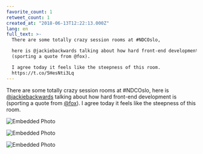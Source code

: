 ```yaml
---
favorite_count: 1
retweet_count: 1
created_at: "2018-06-13T12:22:13.000Z"
lang: en
full_text: >-
  There are some totally crazy session rooms at #NDCOslo,

  here is @jackiebackwards talking about how hard front-end development is
  (sporting a quote from @fox).

  I agree today it feels like the steepness of this room.
  https://t.co/5HesNti3Lq
---
```


There are some totally crazy session rooms at #NDCOslo, here is
[@jackiebackwards](https://twitter.com/jackiebackwards) talking about how hard
front-end development is (sporting a quote from
[@fox](https://twitter.com/fox)). I agree today it feels like the steepness of
this room.

<div class="gallery gallery-3">

![Embedded Photo](https://twitter-media-coderbyheart.s3.eu-north-1.amazonaws.com/1006874377579790338-Dfki3gZW4AAzPTu.jpg)

![Embedded Photo](https://twitter-media-coderbyheart.s3.eu-north-1.amazonaws.com/1006874377579790338-Dfki4unX4AAZocr.jpg)

![Embedded Photo](https://twitter-media-coderbyheart.s3.eu-north-1.amazonaws.com/1006874377579790338-Dfki5muW0AAEgf0.jpg)

</div>
